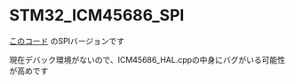 # STM32_ICM45686_SPI 

[このコード](https://github.com/aoi-256/STM32_ICM45686_I2C)
のSPIバージョンです

現在デバック環境がないので、ICM45686_HAL.cppの中身にバグがいる可能性が高めです
